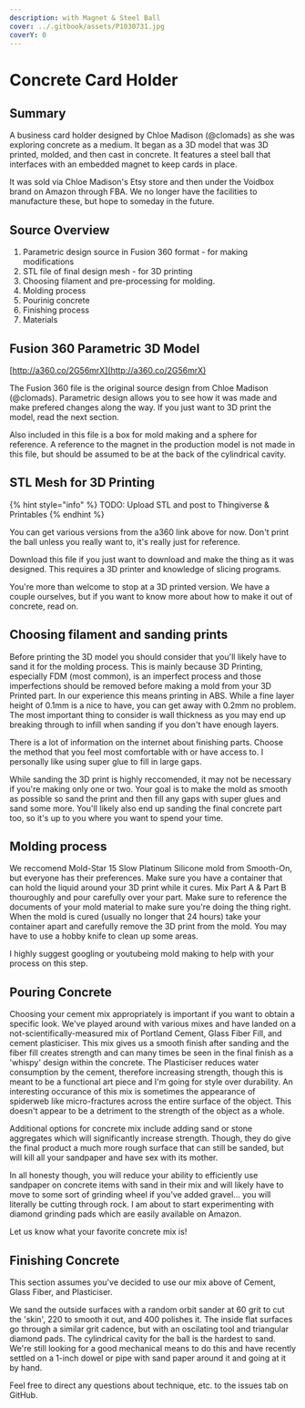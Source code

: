 ```yaml
---
description: with Magnet & Steel Ball
cover: ../.gitbook/assets/P1030731.jpg
coverY: 0
---
```


# Concrete Card Holder

## Summary

A business card holder designed by Chloe Madison (@clomads) as she was exploring concrete as a medium. It began as a 3D model that was 3D printed, molded, and then cast in concrete. It features a steel ball that interfaces with an embedded magnet to keep cards in place.

It was sold via Chloe Madison's Etsy store and then under the Voidbox brand on Amazon through FBA. We no longer have the facilities to manufacture these, but hope to someday in the future.

## Source Overview

1. Parametric design source in Fusion 360 format - for making modifications
2. STL file of final design mesh - for 3D printing
3. Choosing filament and pre-processing for molding.
4. Molding process
5. Pourinig concrete
6. Finishing process
7. Materials

## Fusion 360 Parametric 3D Model

[http://a360.co/2G56mrX](http://a360.co/2G56mrX)

The Fusion 360 file is the original source design from Chloe Madison (@clomads). Parametric design allows you to see how it was made and make prefered changes along the way. If you just want to 3D print the model, read the next section.

Also included in this file is a box for mold making and a sphere for reference. A reference to the magnet in the production model is not made in this file, but should be assumed to be at the back of the cylindrical cavity.

## STL Mesh for 3D Printing

{% hint style="info" %}
TODO: Upload STL and post to Thingiverse & Printables
{% endhint %}

You can get various versions from the a360 link above for now. Don't print the ball unless you really want to, it's really just for reference.

Download this file if you just want to download and make the thing as it was designed. This requires a 3D printer and knowledge of slicing programs.

You're more than welcome to stop at a 3D printed version. We have a couple ourselves, but if you want to know more about how to make it out of concrete, read on.

## Choosing filament and sanding prints

Before printing the 3D model you should consider that you'll likely have to sand it for the molding process. This is mainly because 3D Printing, especially FDM (most common), is an imperfect process and those imperfections should be removed before making a mold from your 3D Printed part. In our experience this means printing in ABS. While a fine layer height of 0.1mm is a nice to have, you can get away with 0.2mm no problem. The most important thing to consider is wall thickness as you may end up breaking through to infill when sanding if you don't have enough layers.

There is a lot of information on the internet about finishing parts. Choose the method that you feel most comfortable with or have access to. I personally like using super glue to fill in large gaps.

While sanding the 3D print is highly reccomended, it may not be necessary if you're making only one or two. Your goal is to make the mold as smooth as possible so sand the print and then fill any gaps with super glues and sand some more. You'll likely also end up sanding the final concrete part too, so it's up to you where you want to spend your time.

## Molding process

We reccomend Mold-Star 15 Slow Platinum Silicone mold from Smooth-On, but everyone has their preferences. Make sure you have a container that can hold the liquid around your 3D print while it cures. Mix Part A & Part B thouroughly and pour carefully over your part. Make sure to reference the documents of your mold material to make sure you're doing the thing right. When the mold is cured (usually no longer that 24 hours) take your container apart and carefully remove the 3D print from the mold. You may have to use a hobby knife to clean up some areas.

I highly suggest googling or youtubeing mold making to help with your process on this step.

## Pouring Concrete

Choosing your cement mix appropriately is important if you want to obtain a specific look. We've played around with various mixes and have landed on a not-scientifically-measured mix of Portland Cement, Glass Fiber Fill, and cement plasticiser. This mix gives us a smooth finish after sanding and the fiber fill creates strength and can many times be seen in the final finish as a 'whispy' design within the concrete. The Plasticiser reduces water consumption by the cement, therefore increasing strength, though this is meant to be a functional art piece and I'm going for style over durability. An interesting occurance of this mix is sometimes the appearance of spiderweb like micro-fractures across the entire surface of the object. This doesn't appear to be a detriment to the strength of the object as a whole.

Additional options for concrete mix include adding sand or stone aggregates which will significantly increase strength. Though, they do give the final product a much more rough surface that can still be sanded, but will kill all your sandpaper and have sex with its mother.

In all honesty though, you will reduce your ability to efficiently use sandpaper on concrete items with sand in their mix and will likely have to move to some sort of grinding wheel if you've added gravel... you will literally be cutting through rock. I am about to start experimenting with diamond grinding pads which are easily available on Amazon.

Let us know what your favorite concrete mix is!

## Finishing Concrete

This section assumes you've decided to use our mix above of Cement, Glass Fiber, and Plasticiser.

We sand the outside surfaces with a random orbit sander at 60 grit to cut the 'skin', 220 to smooth it out, and 400 polishes it. The inside flat surfaces go through a similar grit cadence, but with an oscilating tool and triangular diamond pads. The cylindrical cavity for the ball is the hardest to sand. We're still looking for a good mechanical means to do this and have recently settled on a 1-inch dowel or pipe with sand paper around it and going at it by hand.

Feel free to direct any questions about technique, etc. to the issues tab on GitHub.
